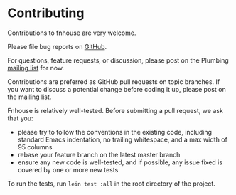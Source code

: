 # Contributing

Contributions to fnhouse are very welcome.  

Please file bug reports on [GitHub](https://github.com/prismatic/fnhouse/issues).

For questions, feature requests, or discussion, please post on the Plumbing [mailing list](https://groups.google.com/forum/#!forum/prismatic-plumbing) for now.

Contributions are preferred as GitHub pull requests on topic branches.  If you want to discuss a potential change before coding it up, please post on the mailing list.

Fnhouse is relatively well-tested.  Before submitting a pull request, we ask that you:

 * please try to follow the conventions in the existing code, including standard Emacs indentation, no trailing whitespace, and a max width of 95 columns  
 * rebase your feature branch on the latest master branch
 * ensure any new code is well-tested, and if possible, any issue fixed is covered by one or more new tests
 
To run the tests, run `lein test :all` in the root directory of the project.
